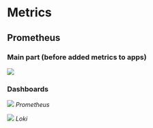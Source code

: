 # Metrics

## Prometheus

### Main part (before added metrics to apps)

![](https://i.imgur.com/iWsn26f.png)

### Dashboards

![](https://i.imgur.com/aTYJPNV.png)
_Prometheus_

![](https://i.imgur.com/QTIw9HO.png)
_Loki_

